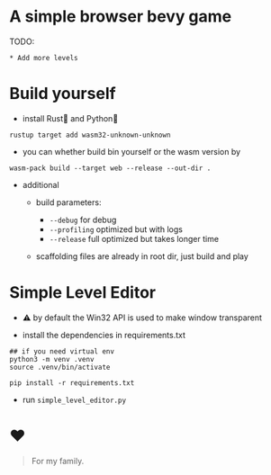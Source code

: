# A simple browser bevy game 

TODO:

    * Add more levels

# Build yourself

- install Rust🦀 and Python🐍

```shell
rustup target add wasm32-unknown-unknown
```

- you can whether build bin yourself or the wasm version by

```shell
wasm-pack build --target web --release --out-dir .
```

- additional

    - build parameters:
        * `--debug` for debug
        * `--profiling` optimized but with logs
        * `--release` full optimized but takes longer time

    - scaffolding files are already in root dir, just build and play 

# Simple Level Editor

- ⚠ by default the Win32 API is used to make window transparent

- install the dependencies in requirements.txt

```shell
## if you need virtual env
python3 -m venv .venv
source .venv/bin/activate

pip install -r requirements.txt
```

- run `simple_level_editor.py`

# ♥

> For my family.
